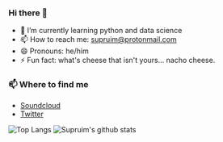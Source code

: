### Hi there 👋


- 🌱 I’m currently learning python and data science
- 📫 How to reach me: supruim@protonmail.com
- 😄 Pronouns: he/him
- ⚡ Fun fact: what's cheese that isn't yours... nacho cheese.

### 📫 Where to find me

- [Soundcloud](https://soundcloud.com/riddthem) 
- [Twitter](https://twitter.com/supruim) 


![Top Langs](https://github-readme-stats.vercel.app/api/top-langs/?username=supruim)
![Supruim's github stats](https://github-readme-stats.vercel.app/api?username=supruim&count_private=true)
